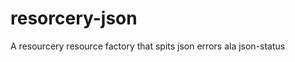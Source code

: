 resorcery-json
==============

A resourcery resource factory that spits json errors ala json-status
